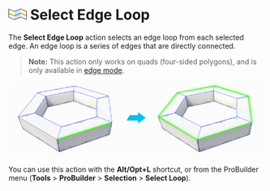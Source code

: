 # ![Select Edge Loop icon](images/icons/Selection_Loop.png) Select Edge Loop

The __Select Edge Loop__ action selects an edge loop from each selected edge. An edge loop is a series of edges that are directly connected.

> **Note:** This action only works on quads (four-sided polygons), and is only available in [edge mode](modes.md).

![Select Edge Loop Examples](images/Selection_LoopExample.png)

You can use this action with the **Alt/Opt+L** shortcut, or from the ProBuilder menu (**Tools** > **ProBuilder** > **Selection** > **Select Loop**).
